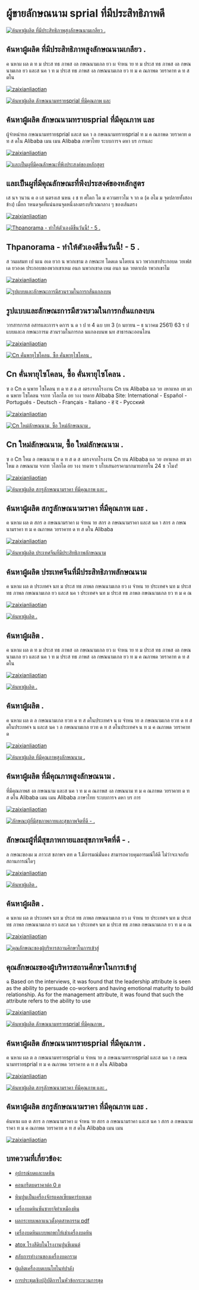 # ผู้ขายลักษณนาม sprial ที่มีประสิทธิภาพดี
<a href="https://mnn.zoosnet.net/LR/Chatpre.aspx?id=MNN94995150&p=https://topgrinding.com/" target="_blank">![ค้นหาผู้ผลิต ที่มีประสิทธิภาพสูงลักษณนามเกลียว .](https://github.com/technlg/images/blob/main/38.jpg)</a>
## ค้นหาผู้ผลิต ที่มีประสิทธิภาพสูงลักษณนามเกลียว .
ค นหาผ ผล ต ท ม ประส ทธ ภาพส งล กษณนามเกล ยว ผ จำหน าย ท ม ประส ทธ ภาพส งล กษณนามเกล ยว และส นค า ท ม ประส ทธ ภาพส งล กษณนามเกล ยว ท ม ค ณภาพด วยราคาท ด ท ส ดใน 
<a href="https://mnn.zoosnet.net/LR/Chatpre.aspx?id=MNN94995150&p=https://topgrinding.com/" target="_blank"><img src="https://github.com/technlg/images/raw/main/chat11.jpg" alt="zaixianliaotian"/></a><a href="//whatsapp.shibangsoft.com/WhatsApp.php" ><img src="https://github.com/technlg/images/raw/main/chat11.png" alt=""></a>
<a href="https://mnn.zoosnet.net/LR/Chatpre.aspx?id=MNN94995150&p=https://topgrinding.com/" target="_blank">![ค้นหาผู้ผลิต ลักษณนามทรายsprial ที่มีคุณภาพ และ ](https://github.com/technlg/images/blob/main/15.jpg)</a>
## ค้นหาผู้ผลิต ลักษณนามทรายsprial ที่มีคุณภาพ และ 
ผู้จำหน่ายล กษณนามทรายsprial และส นค า ล กษณนามทรายsprial ท ม ค ณภาพด วยราคาท ด ท ส ดใน Alibaba เมน เมน Alibaba ภาษาไทย ระบบการจ ดหา บร การและ 
<a href="https://mnn.zoosnet.net/LR/Chatpre.aspx?id=MNN94995150&p=https://topgrinding.com/" target="_blank"><img src="https://github.com/technlg/images/raw/main/chat11.jpg" alt="zaixianliaotian"/></a><a href="//whatsapp.shibangsoft.com/WhatsApp.php" ><img src="https://github.com/technlg/images/raw/main/chat11.png" alt=""></a>
<a href="https://mnn.zoosnet.net/LR/Chatpre.aspx?id=MNN94995150&p=https://topgrinding.com/" target="_blank">![และเป็นผูที่มีคุณลักษณะที่พึงประสงค์ของหลักสูตร ](https://github.com/technlg/images/blob/main/14.jpg)</a>
## และเป็นผูที่มีคุณลักษณะที่พึงประสงค์ของหลักสูตร 
เส นจ านวน ค อ เส นตรงเส นหน ง ช ท ศใดก ได ม ความยาวไม จ าก ด (ค อไม ม จุดปลายทั้งสองข้าง) เมื่อก าหนดจุดที่แน่นอนจุดหนึ่งลงตรงบริเวณกลาง ๆ ของเส้นตรง
<a href="https://mnn.zoosnet.net/LR/Chatpre.aspx?id=MNN94995150&p=https://topgrinding.com/" target="_blank"><img src="https://github.com/technlg/images/raw/main/chat11.jpg" alt="zaixianliaotian"/></a><a href="//whatsapp.shibangsoft.com/WhatsApp.php" ><img src="https://github.com/technlg/images/raw/main/chat11.png" alt=""></a>
<a href="https://mnn.zoosnet.net/LR/Chatpre.aspx?id=MNN94995150&p=https://topgrinding.com/" target="_blank">![Thpanorama - ทำให้ตัวเองดีขึ้นวันนี้! - 5 .](https://github.com/technlg/images/blob/main/23.jpg)</a>
## Thpanorama - ทำให้ตัวเองดีขึ้นวันนี้! - 5 .
ส วนผสมท เป นเน อเด ยวก น พวกเขาม ล กษณะท โดดเด นโดยเน นว าพวกเขาประกอบด วยเฟสเด ยวองค ประกอบของพวกเขาเหม อนก นพวกเขาด เหม อนก นด วยตาเปล าพวกเขาไม 
<a href="https://mnn.zoosnet.net/LR/Chatpre.aspx?id=MNN94995150&p=https://topgrinding.com/" target="_blank"><img src="https://github.com/technlg/images/raw/main/chat11.jpg" alt="zaixianliaotian"/></a><a href="//whatsapp.shibangsoft.com/WhatsApp.php" ><img src="https://github.com/technlg/images/raw/main/chat11.png" alt=""></a>
<a href="https://mnn.zoosnet.net/LR/Chatpre.aspx?id=MNN94995150&p=https://topgrinding.com/" target="_blank">![รูปแบบและลักษณะการมีสวนรวมในการกลั่นแกลงบน ](https://github.com/technlg/images/blob/main/49.jpg)</a>
## รูปแบบและลักษณะการมีสวนรวมในการกลั่นแกลงบน 
วารสารการส อสารและการจ ดการ น ด า ป ท 4 ฉบ บท 3 (ก นยายน – ธ นวาคม 2561) 63 ร ปแบบและล กษณะการม สวนรวมในการกล นแกลงบนพ นท สาธารณะออนไลน
<a href="https://mnn.zoosnet.net/LR/Chatpre.aspx?id=MNN94995150&p=https://topgrinding.com/" target="_blank"><img src="https://github.com/technlg/images/raw/main/chat11.jpg" alt="zaixianliaotian"/></a><a href="//whatsapp.shibangsoft.com/WhatsApp.php" ><img src="https://github.com/technlg/images/raw/main/chat11.png" alt=""></a>
<a href="https://mnn.zoosnet.net/LR/Chatpre.aspx?id=MNN94995150&p=https://topgrinding.com/" target="_blank">![Cn คั่นพายุไซโคลน, ซื้อ คั่นพายุไซโคลน .](https://github.com/technlg/images/blob/main/16.jpg)</a>
## Cn คั่นพายุไซโคลน, ซื้อ คั่นพายุไซโคลน .
ซ อ Cn ค นพาย ไซโคลน ท ด ท ส ด ส งตรงจากโรงงาน Cn บน Alibaba แล วย งหาแหล งท มา ค นพาย ไซโคลน จากท วโลกได อย างง ายดาย Alibaba Site: International - Español - Português - Deutsch - Français - Italiano - ह द - Pусский 
<a href="https://mnn.zoosnet.net/LR/Chatpre.aspx?id=MNN94995150&p=https://topgrinding.com/" target="_blank"><img src="https://github.com/technlg/images/raw/main/chat11.jpg" alt="zaixianliaotian"/></a><a href="//whatsapp.shibangsoft.com/WhatsApp.php" ><img src="https://github.com/technlg/images/raw/main/chat11.png" alt=""></a>
<a href="https://mnn.zoosnet.net/LR/Chatpre.aspx?id=MNN94995150&p=https://topgrinding.com/" target="_blank">![Cn ใหม่ลักษณนาม, ซื้อ ใหม่ลักษณนาม .](https://github.com/technlg/images/blob/main/1.jpg)</a>
## Cn ใหม่ลักษณนาม, ซื้อ ใหม่ลักษณนาม .
ซ อ Cn ใหม ล กษณนาม ท ด ท ส ด ส งตรงจากโรงงาน Cn บน Alibaba แล วย งหาแหล งท มา ใหม ล กษณนาม จากท วโลกได อย างง ายดาย ร บใบเสนอราคามากมายภายใน 24 ช วโมง!
<a href="https://mnn.zoosnet.net/LR/Chatpre.aspx?id=MNN94995150&p=https://topgrinding.com/" target="_blank"><img src="https://github.com/technlg/images/raw/main/chat11.jpg" alt="zaixianliaotian"/></a><a href="//whatsapp.shibangsoft.com/WhatsApp.php" ><img src="https://github.com/technlg/images/raw/main/chat11.png" alt=""></a>
<a href="https://mnn.zoosnet.net/LR/Chatpre.aspx?id=MNN94995150&p=https://topgrinding.com/" target="_blank">![ค้นหาผู้ผลิต สกรูลักษณนามราคา ที่มีคุณภาพ และ .](https://github.com/technlg/images/blob/main/20.jpg)</a>
## ค้นหาผู้ผลิต สกรูลักษณนามราคา ที่มีคุณภาพ และ .
ค นหาผ ผล ต สกร ล กษณนามราคา ผ จำหน าย สกร ล กษณนามราคา และส นค า สกร ล กษณนามราคา ท ม ค ณภาพด วยราคาท ด ท ส ดใน Alibaba 
<a href="https://mnn.zoosnet.net/LR/Chatpre.aspx?id=MNN94995150&p=https://topgrinding.com/" target="_blank"><img src="https://github.com/technlg/images/raw/main/chat11.jpg" alt="zaixianliaotian"/></a><a href="//whatsapp.shibangsoft.com/WhatsApp.php" ><img src="https://github.com/technlg/images/raw/main/chat11.png" alt=""></a>
<a href="https://mnn.zoosnet.net/LR/Chatpre.aspx?id=MNN94995150&p=https://topgrinding.com/" target="_blank">![ค้นหาผู้ผลิต ประเทศจีนที่มีประสิทธิภาพลักษณนาม ](https://github.com/technlg/images/blob/main/63.jpg)</a>
## ค้นหาผู้ผลิต ประเทศจีนที่มีประสิทธิภาพลักษณนาม 
ค นหาผ ผล ต ประเทศจ นท ม ประส ทธ ภาพล กษณนามเกล ยว ผ จำหน าย ประเทศจ นท ม ประส ทธ ภาพล กษณนามเกล ยว และส นค า ประเทศจ นท ม ประส ทธ ภาพล กษณนามเกล ยว ท ม ค ณ 
<a href="https://mnn.zoosnet.net/LR/Chatpre.aspx?id=MNN94995150&p=https://topgrinding.com/" target="_blank"><img src="https://github.com/technlg/images/raw/main/chat11.jpg" alt="zaixianliaotian"/></a><a href="//whatsapp.shibangsoft.com/WhatsApp.php" ><img src="https://github.com/technlg/images/raw/main/chat11.png" alt=""></a>
<a href="https://mnn.zoosnet.net/LR/Chatpre.aspx?id=MNN94995150&p=https://topgrinding.com/" target="_blank">![ค้นหาผู้ผลิต .](https://github.com/technlg/images/blob/main/37.jpg)</a>
## ค้นหาผู้ผลิต .
ค นหาผ ผล ต ท ม ประส ทธ ภาพส งล กษณนามเกล ยว ผ จำหน าย ท ม ประส ทธ ภาพส งล กษณนามเกล ยว และส นค า ท ม ประส ทธ ภาพส งล กษณนามเกล ยว ท ม ค ณภาพด วยราคาท ด ท ส ดใน 
<a href="https://mnn.zoosnet.net/LR/Chatpre.aspx?id=MNN94995150&p=https://topgrinding.com/" target="_blank"><img src="https://github.com/technlg/images/raw/main/chat11.jpg" alt="zaixianliaotian"/></a><a href="//whatsapp.shibangsoft.com/WhatsApp.php" ><img src="https://github.com/technlg/images/raw/main/chat11.png" alt=""></a>
<a href="https://mnn.zoosnet.net/LR/Chatpre.aspx?id=MNN94995150&p=https://topgrinding.com/" target="_blank">![ค้นหาผู้ผลิต .](https://github.com/technlg/images/blob/main/15.jpg)</a>
## ค้นหาผู้ผลิต .
ค นหาผ ผล ต ล กษณนามเกล ยวท ด ท ส ดในประเทศจ น ผ จำหน าย ล กษณนามเกล ยวท ด ท ส ดในประเทศจ น และส นค า ล กษณนามเกล ยวท ด ท ส ดในประเทศจ น ท ม ค ณภาพด วยราคาท ด 
<a href="https://mnn.zoosnet.net/LR/Chatpre.aspx?id=MNN94995150&p=https://topgrinding.com/" target="_blank"><img src="https://github.com/technlg/images/raw/main/chat11.jpg" alt="zaixianliaotian"/></a><a href="//whatsapp.shibangsoft.com/WhatsApp.php" ><img src="https://github.com/technlg/images/raw/main/chat11.png" alt=""></a>
<a href="https://mnn.zoosnet.net/LR/Chatpre.aspx?id=MNN94995150&p=https://topgrinding.com/" target="_blank">![ค้นหาผู้ผลิต ที่มีคุณภาพสูงลักษณนาม .](https://github.com/technlg/images/blob/main/33.jpg)</a>
## ค้นหาผู้ผลิต ที่มีคุณภาพสูงลักษณนาม .
ที่มีคุณภาพส งล กษณนาม และส นค า ท ม ค ณภาพส งล กษณนาม ท ม ค ณภาพด วยราคาท ด ท ส ดใน Alibaba เมน เมน Alibaba ภาษาไทย ระบบการจ ดหา บร การ 
<a href="https://mnn.zoosnet.net/LR/Chatpre.aspx?id=MNN94995150&p=https://topgrinding.com/" target="_blank"><img src="https://github.com/technlg/images/raw/main/chat11.jpg" alt="zaixianliaotian"/></a><a href="//whatsapp.shibangsoft.com/WhatsApp.php" ><img src="https://github.com/technlg/images/raw/main/chat11.png" alt=""></a>
<a href="https://mnn.zoosnet.net/LR/Chatpre.aspx?id=MNN94995150&p=https://topgrinding.com/" target="_blank">![ลักษณะผู้ที่มีสุขภาพกายและสุขภาพจิตที่ดี - .](https://github.com/technlg/images/blob/main/39.jpg)</a>
## ลักษณะผู้ที่มีสุขภาพกายและสุขภาพจิตที่ดี - .
ล กษณะของผ ม ภาวะส ขภาพจ ตท ด 1.มีอารมณ์มั่นคง สามารถควบคุมอารมณ์ได้ดี ไม่ว่าจะเจอกับสถานการณ์ใดๆ
<a href="https://mnn.zoosnet.net/LR/Chatpre.aspx?id=MNN94995150&p=https://topgrinding.com/" target="_blank"><img src="https://github.com/technlg/images/raw/main/chat11.jpg" alt="zaixianliaotian"/></a><a href="//whatsapp.shibangsoft.com/WhatsApp.php" ><img src="https://github.com/technlg/images/raw/main/chat11.png" alt=""></a>
<a href="https://mnn.zoosnet.net/LR/Chatpre.aspx?id=MNN94995150&p=https://topgrinding.com/" target="_blank">![ค้นหาผู้ผลิต .](https://github.com/technlg/images/blob/main/34.jpg)</a>
## ค้นหาผู้ผลิต .
ค นหาผ ผล ต ประเทศจ นท ม ประส ทธ ภาพล กษณนามเกล ยว ผ จำหน าย ประเทศจ นท ม ประส ทธ ภาพล กษณนามเกล ยว และส นค า ประเทศจ นท ม ประส ทธ ภาพล กษณนามเกล ยว ท ม ค ณ 
<a href="https://mnn.zoosnet.net/LR/Chatpre.aspx?id=MNN94995150&p=https://topgrinding.com/" target="_blank"><img src="https://github.com/technlg/images/raw/main/chat11.jpg" alt="zaixianliaotian"/></a><a href="//whatsapp.shibangsoft.com/WhatsApp.php" ><img src="https://github.com/technlg/images/raw/main/chat11.png" alt=""></a>
<a href="https://mnn.zoosnet.net/LR/Chatpre.aspx?id=MNN94995150&p=https://topgrinding.com/" target="_blank">![คุณลักษณะของผู้บริหารสถานศึกษาในการเข้าสู่ ](https://github.com/technlg/images/blob/main/58.jpg)</a>
## คุณลักษณะของผู้บริหารสถานศึกษาในการเข้าสู่ 
ฉ Based on the interviews, it was found that the leadership attribute is seen as the ability to persuade co-workers and having emotional maturity to build relationship. As for the management attribute, it was found that such the attribute refers to the ability to use
<a href="https://mnn.zoosnet.net/LR/Chatpre.aspx?id=MNN94995150&p=https://topgrinding.com/" target="_blank"><img src="https://github.com/technlg/images/raw/main/chat11.jpg" alt="zaixianliaotian"/></a><a href="//whatsapp.shibangsoft.com/WhatsApp.php" ><img src="https://github.com/technlg/images/raw/main/chat11.png" alt=""></a>
<a href="https://mnn.zoosnet.net/LR/Chatpre.aspx?id=MNN94995150&p=https://topgrinding.com/" target="_blank">![ค้นหาผู้ผลิต ลักษณนามทรายsprial ที่มีคุณภาพ .](https://github.com/technlg/images/blob/main/23.jpg)</a>
## ค้นหาผู้ผลิต ลักษณนามทรายsprial ที่มีคุณภาพ .
ค นหาผ ผล ต ล กษณนามทรายsprial ผ จำหน าย ล กษณนามทรายsprial และส นค า ล กษณนามทรายsprial ท ม ค ณภาพด วยราคาท ด ท ส ดใน Alibaba 
<a href="https://mnn.zoosnet.net/LR/Chatpre.aspx?id=MNN94995150&p=https://topgrinding.com/" target="_blank"><img src="https://github.com/technlg/images/raw/main/chat11.jpg" alt="zaixianliaotian"/></a><a href="//whatsapp.shibangsoft.com/WhatsApp.php" ><img src="https://github.com/technlg/images/raw/main/chat11.png" alt=""></a>
<a href="https://mnn.zoosnet.net/LR/Chatpre.aspx?id=MNN94995150&p=https://topgrinding.com/" target="_blank">![ค้นหาผู้ผลิต สกรูลักษณนามราคา ที่มีคุณภาพ และ .](https://github.com/technlg/images/blob/main/36.jpg)</a>
## ค้นหาผู้ผลิต สกรูลักษณนามราคา ที่มีคุณภาพ และ .
ค้นหาผ ผล ต สกร ล กษณนามราคา ผ จำหน าย สกร ล กษณนามราคา และส นค า สกร ล กษณนามราคา ท ม ค ณภาพด วยราคาท ด ท ส ดใน Alibaba เมน เมน 
<a href="https://mnn.zoosnet.net/LR/Chatpre.aspx?id=MNN94995150&p=https://topgrinding.com/" target="_blank"><img src="https://github.com/technlg/images/raw/main/chat11.jpg" alt="zaixianliaotian"/></a><a href="//whatsapp.shibangsoft.com/WhatsApp.php" ><img src="https://github.com/technlg/images/raw/main/chat11.png" alt=""></a>
## บทความที่เกี่ยวข้อง:
* [อุปกรณ์บดและบดหิน](%E0%B8%AD%E0%B8%B8%E0%B8%9B%E0%B8%81%E0%B8%A3%E0%B8%93%E0%B9%8C%E0%B8%9A%E0%B8%94%E0%B9%81%E0%B8%A5%E0%B8%B0%E0%B8%9A%E0%B8%94%E0%B8%AB%E0%B8%B4%E0%B8%99.md)
* [คอนกรีตบดราคาต่อ 0 ต](%E0%B8%84%E0%B8%AD%E0%B8%99%E0%B8%81%E0%B8%A3%E0%B8%B5%E0%B8%95%E0%B8%9A%E0%B8%94%E0%B8%A3%E0%B8%B2%E0%B8%84%E0%B8%B2%E0%B8%95%E0%B9%88%E0%B8%AD%200%20%E0%B8%95.md)
* [หินปูนเป็นเครื่องจักรแคลเซียมคาร์บอเนต](%E0%B8%AB%E0%B8%B4%E0%B8%99%E0%B8%9B%E0%B8%B9%E0%B8%99%E0%B9%80%E0%B8%9B%E0%B9%87%E0%B8%99%E0%B9%80%E0%B8%84%E0%B8%A3%E0%B8%B7%E0%B9%88%E0%B8%AD%E0%B8%87%E0%B8%88%E0%B8%B1%E0%B8%81%E0%B8%A3%E0%B9%81%E0%B8%84%E0%B8%A5%E0%B9%80%E0%B8%8B%E0%B8%B5%E0%B8%A2%E0%B8%A1%E0%B8%84%E0%B8%B2%E0%B8%A3%E0%B9%8C%E0%B8%9A%E0%B8%AD%E0%B9%80%E0%B8%99%E0%B8%95.md)
* [เครื่องบดหินซันซายาจิทำเหมืองหิน](%E0%B9%80%E0%B8%84%E0%B8%A3%E0%B8%B7%E0%B9%88%E0%B8%AD%E0%B8%87%E0%B8%9A%E0%B8%94%E0%B8%AB%E0%B8%B4%E0%B8%99%E0%B8%8B%E0%B8%B1%E0%B8%99%E0%B8%8B%E0%B8%B2%E0%B8%A2%E0%B8%B2%E0%B8%88%E0%B8%B4%E0%B8%97%E0%B8%B3%E0%B9%80%E0%B8%AB%E0%B8%A1%E0%B8%B7%E0%B8%AD%E0%B8%87%E0%B8%AB%E0%B8%B4%E0%B8%99.md)
* [ผลกระทบเพลาแนวตั้งอุตสาหกรรม pdf](%E0%B8%9C%E0%B8%A5%E0%B8%81%E0%B8%A3%E0%B8%B0%E0%B8%97%E0%B8%9A%E0%B9%80%E0%B8%9E%E0%B8%A5%E0%B8%B2%E0%B9%81%E0%B8%99%E0%B8%A7%E0%B8%95%E0%B8%B1%E0%B9%89%E0%B8%87%E0%B8%AD%E0%B8%B8%E0%B8%95%E0%B8%AA%E0%B8%B2%E0%B8%AB%E0%B8%81%E0%B8%A3%E0%B8%A3%E0%B8%A1%20pdf.md)
* [เครื่องบดหินแบบพกพาให้เช่าเครื่องบดหิน](%E0%B9%80%E0%B8%84%E0%B8%A3%E0%B8%B7%E0%B9%88%E0%B8%AD%E0%B8%87%E0%B8%9A%E0%B8%94%E0%B8%AB%E0%B8%B4%E0%B8%99%E0%B9%81%E0%B8%9A%E0%B8%9A%E0%B8%9E%E0%B8%81%E0%B8%9E%E0%B8%B2%E0%B9%83%E0%B8%AB%E0%B9%89%E0%B9%80%E0%B8%8A%E0%B9%88%E0%B8%B2%E0%B9%80%E0%B8%84%E0%B8%A3%E0%B8%B7%E0%B9%88%E0%B8%AD%E0%B8%87%E0%B8%9A%E0%B8%94%E0%B8%AB%E0%B8%B4%E0%B8%99.md)
* [atox โรงสีดิบในโรงงานปูนซีเมนต์](atox%20%E0%B9%82%E0%B8%A3%E0%B8%87%E0%B8%AA%E0%B8%B5%E0%B8%94%E0%B8%B4%E0%B8%9A%E0%B9%83%E0%B8%99%E0%B9%82%E0%B8%A3%E0%B8%87%E0%B8%87%E0%B8%B2%E0%B8%99%E0%B8%9B%E0%B8%B9%E0%B8%99%E0%B8%8B%E0%B8%B5%E0%B9%80%E0%B8%A1%E0%B8%99%E0%B8%95%E0%B9%8C.md)
* [สลับการทำงานของเครื่องบดกราม](%E0%B8%AA%E0%B8%A5%E0%B8%B1%E0%B8%9A%E0%B8%81%E0%B8%B2%E0%B8%A3%E0%B8%97%E0%B8%B3%E0%B8%87%E0%B8%B2%E0%B8%99%E0%B8%82%E0%B8%AD%E0%B8%87%E0%B9%80%E0%B8%84%E0%B8%A3%E0%B8%B7%E0%B9%88%E0%B8%AD%E0%B8%87%E0%B8%9A%E0%B8%94%E0%B8%81%E0%B8%A3%E0%B8%B2%E0%B8%A1.md)
* [ผู้ผลิตเครื่องบดเบนโทไนท์ปาดัง](%E0%B8%9C%E0%B8%B9%E0%B9%89%E0%B8%9C%E0%B8%A5%E0%B8%B4%E0%B8%95%E0%B9%80%E0%B8%84%E0%B8%A3%E0%B8%B7%E0%B9%88%E0%B8%AD%E0%B8%87%E0%B8%9A%E0%B8%94%E0%B9%80%E0%B8%9A%E0%B8%99%E0%B9%82%E0%B8%97%E0%B9%84%E0%B8%99%E0%B8%97%E0%B9%8C%E0%B8%9B%E0%B8%B2%E0%B8%94%E0%B8%B1%E0%B8%87.md)
* [การประชุมเชิงปฏิบัติการในหัวข้อกระบวนการขุด](%E0%B8%81%E0%B8%B2%E0%B8%A3%E0%B8%9B%E0%B8%A3%E0%B8%B0%E0%B8%8A%E0%B8%B8%E0%B8%A1%E0%B9%80%E0%B8%8A%E0%B8%B4%E0%B8%87%E0%B8%9B%E0%B8%8F%E0%B8%B4%E0%B8%9A%E0%B8%B1%E0%B8%95%E0%B8%B4%E0%B8%81%E0%B8%B2%E0%B8%A3%E0%B9%83%E0%B8%99%E0%B8%AB%E0%B8%B1%E0%B8%A7%E0%B8%82%E0%B9%89%E0%B8%AD%E0%B8%81%E0%B8%A3%E0%B8%B0%E0%B8%9A%E0%B8%A7%E0%B8%99%E0%B8%81%E0%B8%B2%E0%B8%A3%E0%B8%82%E0%B8%B8%E0%B8%94.md)
